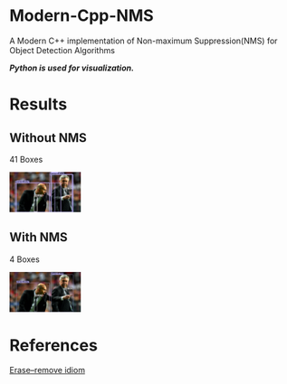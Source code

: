 # Modern-Cpp-NMS

A Modern C++ implementation of Non-maximum Suppression(NMS) for Object Detection Algorithms

***Python is used for visualization.***

# Results

## Without NMS

41 Boxes

<img src = "./img_with_boxes.jpg" width="25%" height="25%">

## With NMS

4 Boxes

<img src = "./img_with_boxes_nms.jpg" width="25%" height="25%">

# References

[Erase–remove idiom](https://en.wikipedia.org/wiki/Erase%E2%80%93remove_idiom)
